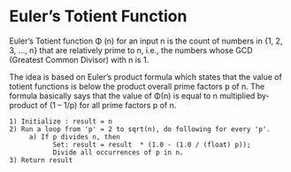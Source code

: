 # Euler’s Totient Function
Euler’s Totient function Φ (n) for an input n is the count of numbers in {1, 2, 3, …, n} that are relatively prime to n, i.e., the numbers whose GCD (Greatest Common Divisor) with n is 1.

The idea is based on Euler’s product formula which states that the value of totient functions is below the product overall prime factors p of n.
The formula basically says that the value of Φ(n) is equal to n multiplied by-product of (1 – 1/p) for all prime factors p of n.

```
1) Initialize : result = n
2) Run a loop from 'p' = 2 to sqrt(n), do following for every 'p'.
     a) If p divides n, then 
           Set: result = result  * (1.0 - (1.0 / (float) p));
           Divide all occurrences of p in n.
3) Return result  
```

